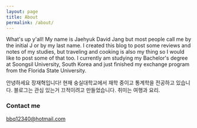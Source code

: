 ```yaml
---
layout: page
title: About
permalink: /about/
---
```

What's up y'all! My name is Jaehyuk David Jang but most people call me by the initial J or by my last name. I created this blog to post some reviews and notes of my studies, but traveling and cooking is also my thing so I would like to post some of that too. I currently am studying my Bachelor's degree at Soongsil University, South Korea and just finished my exchange program from the Florida State University.

안녕하세요 장재혁입니다! 현재 숭실대학교에서 재학 중이고 통계학을 전공하고 있습니다. 블로그는 관심 있는거 끄적이려고 만들었습니다. 취미는 여행과 요리.

### Contact me

[bbq12340@hotmail.com](mailto:bbq12340@hotmail.com)
